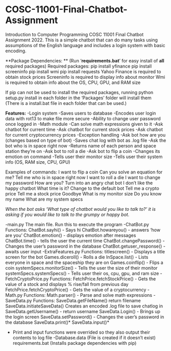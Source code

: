 # COSC-11001-Final-Chatbot-Assignment
Introduction to Computer Programming COSC 11001 Final Chatbot Assignment 2022. This is a simple chatbot that can do many tasks using assumptions of the English language and includes a login system with basic encoding.

**Package Dependencies: **
(Run ‘**requirements.bat**’ for easy install of **all** required packages)
Required packages: 
 pip install yfinance
 pip install screeninfo
pip install wmi
pip install requests
Yahoo Finance is required to obtain stock prices
Screeninfo is required to display info about monitor
Wmi is required to obtain info about the OS, CPU, GPU, and RAM size

If pip can not be used to install the required packages, running python setup.py install in each folder in the ‘Packages’ folder will install them (There is a install.bat file in each folder that can be used.)


**Features:**
-Login system
-Saves users to database
-Encodes user login data with rot13 to make file more secure
-Ability to change user password once logged in
-Math module
-Can solve math expressions given to it
-Ask chatbot for current time
-Ask chatbot for current stock prices
-Ask chatbot for current cryptocurrency prices
-Exception handling
-Ask bot how are you (changes based on type of bot)
-Saves chat log with bot as .log file
-Ask the bot who is in space right now
-Returns name of each person and space station they’re on
-Ask bot to roll a die
-Ask bot to flip a coin
-Changes its emotion on command 
-Tells user their monitor size
-Tells user their system info (OS, RAM size, CPU, GPU)

Examples of commands:
I want to flip a coin
Can you solve an equation for me?
Tell me who is in space right now
I want to roll a die
I want to change my password
How are you?
Turn into an angry chat bot
I don’t like the happy chatbot
What time is it?
Change to the default bot
Tell me a crypto price
Tell me a stock price
Goodbye
What is my monitor size
Do you know my name
What are my system specs

*When the bot asks ‘What type of chatbot would you like to talk to?’ it is asking if you would like to talk to the grumpy or happy bot.*

-main.py
The main file. Run this to execute the program
-ChatBot.py
Functions:
ChatBot.sayhi() - Says hi
ChatBot.howareyou() - answers ‘how are you’
ChatBot.emotion() - displays emotion after messages
ChatBot.time() - tells the user the current time
ChatBot.changePassword() - Changes the user’s password in the database
ChatBot.getuser_response() - awaits user input
-ExtraFeatures.py
Functions:
titlescreen() - Displays a title screen for the bot
Games.diceroll() - Rolls a die
InSpace.list() - Lists everyone in space and the spaceship they are on
Games.coinflip() - Flips a coin
systemSpecs.monitorSize() - Tells the user the size of their monitor
systemSpecs.systemSpecs() - Tells user their os, cpu, gpu, and ram size
-FetchCryptoPrice.py
Functions:
FetchPrice.fetchStockPrice() - Gets the value of a stock and displays % rise/fall from previous day
FetchPrice.fetchCryptoPrice() - Gets the value of a cryptocurrency
-Math.py
Functions:
Math.parser() - Parse and solve math expressions
-SaveData.py
Functions:
SaveData.getFileName() return filename
SaveData.initiateSaveData() Creates an encoded .log file to save chatlog in
SaveData.getUsername() - return username
SaveData.Login() - Brings up the login screen
SaveData.setPassword() - Changes the user’s password in the database
SaveData.print()*
SaveData.input()*
* Print and input functions were overrided so they also output their contents to log file 
-Database.data (File is created if it doesn’t exist)
requirements.bat (Installs package dependencies with pip)

